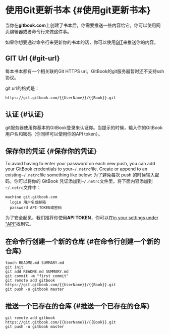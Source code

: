 # 使用Git更新书本 {#使用git更新书本}

当你在**gitbook.com**上创建了书本后，你需要推送一些内容给它。你可以使用网页编辑器或者命令行来做这件事。

如果你想要通过命令行来更新你的书本的话，你可以使用[GIT](http://git-scm.com/)来推送你的内容。

## GIT Url {#git-url}

每本书本都有一个相关联的Git HTTPS url。GitBook的git服务器暂时还不支持ssh协议。

git url的格式是：

```
https://git.gitbook.com/{{UserName}}/{{Book}}.git

```

## 认证 {#认证}

git服务器使用你基本的GitBook登录来认证你。当提示的时候，输入你的GitBook用户名和密码（你同样可以使用你的API token）。

## 保存你的凭证 {#保存你的凭证}

To avoid having to enter your password on each new push, you can add your GitBook credentials to your`~/.netrc`file. Create or append to an existing`~/.netrc`file something like below: 为了避免每次 push 的时候输入密码，你可以将你的 GitBook 凭证添加到`~/.netrc`文件里。将下面内容添加到`~/.netrc`文件中：

```
machine git.gitbook.com
  login 用户名或邮箱
  password API-TOKEN或密码

```

为了安全起见，我们推荐你使用**API TOKEN**，你可以在[in your settings under "API"](https://www.gitbook.com/settings#api)找到它。

## 在命令行创建一个新的仓库 {#在命令行创建一个新的仓库}

```
touch README.md SUMMARY.md
git init
git add README.md SUMMARY.md
git commit -m "first commit"
git remote add gitbook https://git.gitbook.com/{{UserName}}/{{Book}}.git
git push -u gitbook master

```

## 推送一个已存在的仓库 {#推送一个已存在的仓库}

```
git remote add gitbook https://git.gitbook.com/{{UserName}}/{{Book}}.git
git push -u gitbook master
```



